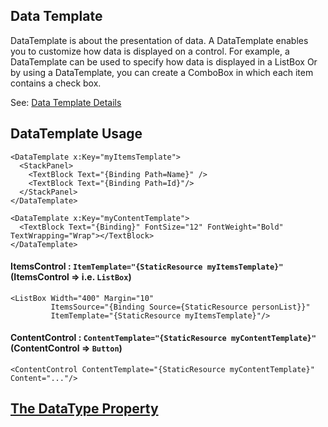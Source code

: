 ## Data Template
DataTemplate is about the presentation of data. A DataTemplate enables you to customize how data is displayed on a control. For example, a DataTemplate can be used to specify how data is displayed in a ListBox Or by using a DataTemplate, you can create a ComboBox in which each item contains a check box.

See: [Data Template Details](http://www.wpftutorial.net/datatemplates.html)

## DataTemplate Usage
```
<DataTemplate x:Key="myItemsTemplate">
  <StackPanel>
    <TextBlock Text="{Binding Path=Name}" />
    <TextBlock Text="{Binding Path=Id}"/>
  </StackPanel>
</DataTemplate>

<DataTemplate x:Key="myContentTemplate">
  <TextBlock Text="{Binding}" FontSize="12" FontWeight="Bold" TextWrapping="Wrap"></TextBlock>
</DataTemplate>
```

#### ItemsControl : `ItemTemplate="{StaticResource myItemsTemplate}"` (ItemsControl => i.e. `ListBox`)
```
<ListBox Width="400" Margin="10"
         ItemsSource="{Binding Source={StaticResource personList}}"
         ItemTemplate="{StaticResource myItemsTemplate}"/>
```

#### ContentControl : `ContentTemplate="{StaticResource myContentTemplate}"` (ContentControl => `Button`)
```
<ContentControl ContentTemplate="{StaticResource myContentTemplate}" Content="..."/>
```

## [The DataType Property](https://docs.microsoft.com/en-us/dotnet/framework/wpf/data/data-templating-overview#the-datatype-property)
